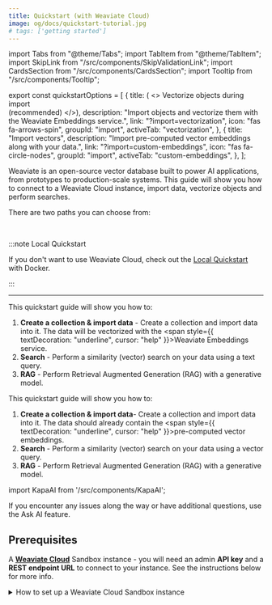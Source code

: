 ```yaml
---
title: Quickstart (with Weaviate Cloud)
image: og/docs/quickstart-tutorial.jpg
# tags: ['getting started']
---
```


import Tabs from "@theme/Tabs";
import TabItem from "@theme/TabItem";
import SkipLink from "/src/components/SkipValidationLink";
import CardsSection from "/src/components/CardsSection";
import Tooltip from "/src/components/Tooltip";

export const quickstartOptions = [
  {
    title: ( <> Vectorize objects during import<br/>(recommended) </>),
    description:
      "Import objects and vectorize them with the Weaviate Embeddings service.",
    link: "?import=vectorization",
    icon: "fas fa-arrows-spin",
    groupId: "import",
    activeTab: "vectorization",
  },
  {
    title: "Import vectors",
    description: "Import pre-computed vector embeddings along with your data.",
    link: "?import=custom-embeddings",
    icon: "fas fa-circle-nodes",
    groupId: "import",
    activeTab: "custom-embeddings",
  },
];

Weaviate is an open-source vector database built to power AI applications, from prototypes to production-scale systems. This guide will show you how to connect to a Weaviate Cloud instance, import data, vectorize objects and perform searches.

There are two paths you can choose from: 

<CardsSection items={quickstartOptions} />
<br/>

:::note Local Quickstart

If you don't want to use Weaviate Cloud, check out the [Local Quickstart](local.md) with Docker.

:::

---

<Tabs groupId="import" queryString="import">
<TabItem value="vectorization" label="Vectorize objects during import">

This quickstart guide will show you how to:

1. **Create a collection & import data** - Create a collection and import data into it. The data will be vectorized with the <Tooltip content="Weaviate Embeddings is a managed embedding inference service for Weaviate Cloud users. It generates vector embeddings for your data and queries conveniently and directly from a Weaviate Cloud database instance." position="top"><span style={{ textDecoration: "underline", cursor: "help" }}>Weaviate Embeddings</span></Tooltip> service.
2. **Search** - Perform a similarity (vector) search on your data using a text query.
3. **RAG** - Perform Retrieval Augmented Generation (RAG) with a generative model.

</TabItem>
<TabItem value="custom-embeddings" label="Import vectors">

This quickstart guide will show you how to:

1. **Create a collection & import data**- Create a collection and import data into it. The data should already contain the <Tooltip content="Vector embeddings generated by an embedding model (from a provider like OpenAI, Anthropic, etc.)." position="top"><span style={{ textDecoration: "underline", cursor: "help" }}>pre-computed vector embeddings</span></Tooltip>.
2. **Search** - Perform a similarity (vector) search on your data using a vector query.
3. **RAG** - Perform Retrieval Augmented Generation (RAG) with a generative model.

</TabItem>
</Tabs>

import KapaAI from '/src/components/KapaAI';

If you encounter any issues along the way or have additional questions, use the <KapaAI>Ask AI</KapaAI> feature.

## Prerequisites

A **[Weaviate Cloud](https://console.weaviate.cloud/)** Sandbox instance - you will need an admin **API key** and a **REST endpoint URL** to connect to your instance. See the instructions below for more info.

<details>
<summary>How to set up a Weaviate Cloud Sandbox instance</summary>

Go to the [Weaviate Cloud console](https://console.weaviate.cloud) and create a free Sandbox instance as shown in the interactive example below.

<div
  style={{
    position: "relative",
    paddingBottom: "calc(54.10879629629629% + 50px)",
    height: 0,
  }}
>
  <iframe
    id="mk6l470aqk"
    src="https://app.guideflow.com/embed/mk6l470aqk"
    width="100%"
    height="100%"
    style={{ overflow: "hidden", position: "absolute", border: "none" }}
    scrolling="no"
    allow="clipboard-read; clipboard-write"
    webKitAllowFullScreen
    mozAllowFullScreen
    allowFullScreen
    allowTransparency="true"
  />
  <script
    src="https://app.guideflow.com/assets/opt.js"
    data-iframe-id="mk6l470aqk"
  ></script>
</div>

<br />

:::note

- Cluster provisioning typically takes 1-3 minutes.
- When the cluster is ready, Weaviate Cloud displays a checkmark (`✔️`) next to the cluster name.
- Note that Weaviate Cloud adds a random suffix to sandbox cluster names to ensure uniqueness.

:::

</details>

<details>
<summary>How to retrieve Weaviate Cloud credentials (`WEAVIATE_API_KEY` and `WEAVIATE_URL`)</summary>

After you create a Weaviate Cloud instance, you will need the:

- **REST Endpoint URL** and the
- **Administrator API Key**.

You can retrieve them both from the [WCD console](https://console.weaviate.cloud) as shown in the interactive example below.

<div
  style={{
    position: "relative",
    paddingBottom: "calc(54.10879629629629% + 50px)",
    height: 0,
  }}
>
  <iframe
    id="ok8l954sxr"
    src="https://app.guideflow.com/embed/ok8l954sxr"
    width="100%"
    height="100%"
    style={{ overflow: "hidden", position: "absolute", border: "none" }}
    scrolling="no"
    allow="clipboard-read; clipboard-write"
    webKitAllowFullScreen
    mozAllowFullScreen
    allowFullScreen
    allowTransparency="true"
  />
  <script
    src="https://app.guideflow.com/assets/opt.js"
    data-iframe-id="ok8l954sxr"
  ></script>
</div>

<br />

:::info REST vs gRPC endpoints

Weaviate supports both REST and gRPC protocols. For Weaviate Cloud deployments, you only need to provide the REST endpoint URL - the client will automatically configure gRPC.

:::

Once you have the **REST Endpoint URL** and the **admin API key**, you can connect to the Sandbox instance, and work with Weaviate.

</details>

---

## Install a client library

We recommend using a [client library](../client-libraries/index.mdx) to work with Weaviate. Follow the instructions below to install one of the official client libraries, available in [Python](../client-libraries/python/index.mdx), [JavaScript/TypeScript](../client-libraries/typescript/index.mdx), [Go](../client-libraries/go.md), and [Java](../client-libraries/java.md).

import CodeClientInstall from "/_includes/code/quickstart/clients.install.new.mdx";

<CodeClientInstall />

## Step 1: Create a collection & import data {#create-a-collection}

We can populate our database by first defining a <Tooltip content="A collection is a set of objects that share the same data structure, like a table in relational databases or a collection in NoSQL databases. A collection also includes additional configurations that define how the data objects are stored and indexed." position="top"><span style={{ textDecoration: "underline", cursor: "help" }}>collection</span></Tooltip> and then adding data. You can either **[vectorize each object during the import](?import=vectorization#create-a-collection)** (we will use the Weaviate Embeddings service to vectorize the data), or you can **[import pre-computed vector embeddings](?import=custom-embeddings#create-a-collection)**. 

<Tabs groupId="import" queryString="import">
<TabItem value="vectorization" label="Vectorize objects during import">

The following example creates a collection called `Movie` with the [Weaviate Embeddings](/weaviate/model-providers/weaviate/embeddings.md) service for vectorizing data during import and for querying. We will define the collection properties explicitly, but you can also use the [auto-schema](../config-refs/collections.mdx#auto-schema) feature to infer the data schema automatically. 

import CreateCollection from "/_includes/code/quickstart/quickstart.short.create_collection.mdx";

<CreateCollection />

</TabItem>
<TabItem value="custom-embeddings" label="Import vectors">

The following example creates a collection called `Movie` and imports pre-computed vectors along with the movie data. We will define the collection properties explicitly, but you can also use the [auto-schema](../config-refs/collections.mdx#auto-schema) feature to infer the data schema automatically. 

import CreateCollectionCustomVectors from "/_includes/code/quickstart/quickstart.short.import_vectors.create_collection.mdx";

<CreateCollectionCustomVectors />

</TabItem>
</Tabs>

## Step 2: Semantic (vector) search {#semantic-search}

<Tabs groupId="import" queryString="import" className="hidden-tabs">
<TabItem value="vectorization" label="Vectorize objects during import">

Semantic search finds results based on meaning. This is called `nearText` in Weaviate. The following example searches for 2 objects (_limit_) whose meaning is most similar to that of `sci-fi`.

import QueryNearText from "/_includes/code/quickstart/quickstart.short.query.neartext.mdx";

<QueryNearText />

</TabItem>
<TabItem value="custom-embeddings" label="Import vectors">

Semantic search finds results based on meaning. This is called `nearVector` in Weaviate. The following example searches for 2 objects (_limit_) whose vector is most similar to the query vector.

import QueryNearVectorImportVectors from "/_includes/code/quickstart/quickstart.short.import_vectors.query.nearvector.mdx";

<QueryNearVectorImportVectors />

</TabItem>
</Tabs>

<details>

<summary>Example response</summary>

```json
{
  "genre": "Science Fiction",
  "title": "The Matrix",
  "description": "A computer hacker learns about the true nature of reality and his role in the war against its controllers."
}
{
  "genre": "Fantasy",
  "title": "The Lord of the Rings: The Fellowship of the Ring",
  "description": "A meek Hobbit and his companions set out on a perilous journey to destroy a powerful ring and save Middle-earth."
}
```

</details>

:::tip Weaviate Agents

Try querying your Weaviate Cloud data using the [Query Agent](/agents/query/index.md). You simply provide a prompt/question in natural language, and the Query Agent takes care of all the needed steps to provide an answer.

:::

## Step 3: Retrieval augmented generation (RAG)

:::note Requirement: Claude API key
For Retrieval Augmented Generation (RAG) in this step, you will need a [Claude API key](https://console.anthropic.com/settings/keys). You can also use another generative [model provider](/weaviate/model-providers) instead.
:::

<Tabs groupId="import" queryString="import" className="hidden-tabs">
<TabItem value="vectorization" label="Vectorize objects during import">

Retrieval augmented generation (RAG), also called generative search, works by prompting a large language model (LLM) with a combination of a _user query_ and _data retrieved from a database_.

The following example combines the semantic search for the query `sci-fi` with a prompt to generate a tweet.

import QueryRAG from "/_includes/code/quickstart/quickstart.short.query.rag.mdx";

<QueryRAG />

</TabItem>
<TabItem value="custom-embeddings" label="Import vectors">

Retrieval augmented generation (RAG), also called generative search, works by prompting a large language model (LLM) with a combination of a _user query_ and _data retrieved from a database_.

The following example combines the vector similarity search with a prompt to generate a tweet.

import QueryRAGCustomVectors from "/_includes/code/quickstart/quickstart.short.import-vectors.query.rag.mdx";

<QueryRAG />

</TabItem>
</Tabs>

<details>

<summary>Example response</summary>

```json
🕶️ Unplug from the system & join Neo's journey 💊🐰

"The Matrix" will blow your mind 🤯 as reality unravels 🌀

Kung-fu, slow-mo & mind-bending sci-fi 🥋🕴️

Are you ready to see how deep the rabbit hole goes? 🔴🔵 #TheMatrix #WakeUp
```

</details>

## Next steps

We recommend you check out the following resources to continue learning about Weaviate.

import styles from "/src/components/CardsSection/styles.module.scss";

export const nextStepsCardsData = [
  {
    title: "Quick tour of Weaviate",
    description: (
      <>
        Continue with the{" "}
        <span className={styles.highlight}>Quick tour tutorial</span> – an
        end-to-end guide that covers important topics like configuring
        collections, searches, etc.
      </>
    ),
    link: "/weaviate/tutorials/quick-tour-of-weaviate",
    icon: "fas fa-signs-post",
  },
  {
    title: "Weaviate Academy",
    description: (
      <>
        Check out <span className={styles.highlight}>Weaviate Academy</span> – a
        learning platform centered around AI-native development.
      </>
    ),
    link: "https://academy.weaviate.io/",
    icon: "fa-solid fa-graduation-cap",
  },
];

<CardsSection items={nextStepsCardsData} className={styles.smallCards} />
<br />

## Questions and feedback

import DocsFeedback from "/_includes/docs-feedback.mdx";

<DocsFeedback />
